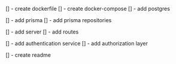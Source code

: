 [] - create dockerfile
[] - create docker-compose
[] - add postgres

[] - add prisma
[] - add prisma repositories

[] - add server
[] - add routes

[] - add authentication service
[] - add authorization layer

[] - create readme
